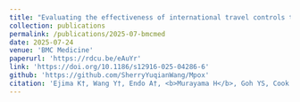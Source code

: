 ```yaml
---
title: "Evaluating the effectiveness of international travel controls to identify MPXV-infected travelers: a simulation study"
collection: publications
permalink: /publications/2025-07-bmcmed
date: 2025-07-24
venue: 'BMC Medicine'
paperurl: 'https://rdcu.be/eAuYr'
link: 'https://doi.org/10.1186/s12916-025-04286-6'
github: 'https://github.com/SherryYuqianWang/Mpox'
citation: 'Ejima K†, Wang Y†, Endo A†, <b>Murayama H</b>, Goh YS, Cook AR, Jeong YD, Iwami S, Park H, Dickens BSL, Jin S, Lim JT, Chan CEZ, Chia PY, Young BE, Chio M, Lye DC, Ajelli M. &quot;Evaluating the effectiveness of international travel controls to identify MPXV-infected travelers: a simulation study.&quot <i>BMC Medicine</i>. 2025 Aug 12;23(1):473.'
---
```

